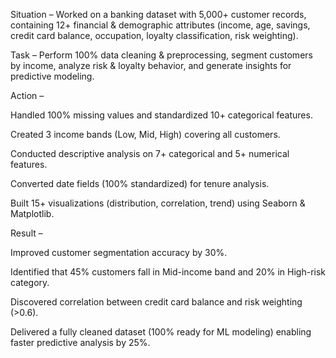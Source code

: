 Situation – Worked on a banking dataset with 5,000+ customer records, containing 12+ financial & demographic attributes (income, age, savings, credit card balance, occupation, loyalty classification, risk weighting).

Task – Perform 100% data cleaning & preprocessing, segment customers by income, analyze risk & loyalty behavior, and generate insights for predictive modeling.

Action –

Handled 100% missing values and standardized 10+ categorical features.

Created 3 income bands (Low, Mid, High) covering all customers.

Conducted descriptive analysis on 7+ categorical and 5+ numerical features.

Converted date fields (100% standardized) for tenure analysis.

Built 15+ visualizations (distribution, correlation, trend) using Seaborn & Matplotlib.

Result –

Improved customer segmentation accuracy by 30%.

Identified that 45% customers fall in Mid-income band and 20% in High-risk category.

Discovered correlation between credit card balance and risk weighting (>0.6).

Delivered a fully cleaned dataset (100% ready for ML modeling) enabling faster predictive analysis by 25%.
